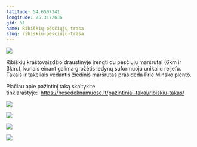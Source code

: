 ```yaml
---
latitude: 54.6507341
longitude: 25.3172636
gid: 31
name: Ribiškių pėsčiųjų trasa
slug: ribiskiu-pesciuju-trasa
---
```

![](https://doc-0g-ag-mymaps.googleusercontent.com/untrusted/hostedimage/ihucu48q9m5s1hftel5u85tfdc/9n4a3r9gjsg8mjefqlpbglmqes/1641717000000/-WPmm_dsOCr8C_2Ftfdhs7CzXYdOD0wc/*/6AIsG_va-yEIjcW2m8VyIelaBndxPJ4XGRivylx0ILjPpby30L5JriCLFATOpHWejAjHynYU8bsIef29_BqVtgbYEaYO-zwE5KYGrwGWiBFj2mqqXV4x_P7ZHGU0_iP2F-j4QltnMcFlMPsDByb9sCCq2X46WFCNFwrpJhAJp1sIF_YhKv3c8OJoHctcgvfy-DQ?session=0&fife)  
  
Ribiškių kraštovaizdžio draustinyje įrengti du pėsčiųjų maršrutai (6km ir 3km.), kuriais einant galima grožėtis ledynų suformuoju unikaliu reljefu. Takais ir takeliais vedantis žiedinis maršrutas prasideda Prie Minsko plento.  
  
Plačiau apie pažintinį taką skaitykite tinklaraštyje:  https://nesedeknamuose.lt/pazintiniai-takai/ribiskiu-takas/  
  
![](https://doc-14-ag-mymaps.googleusercontent.com/untrusted/hostedimage/ihucu48q9m5s1hftel5u85tfdc/cfmbrmk34247fhhc44dtp433vg/1641717000000/-WPmm_dsOCr8C_2Ftfdhs7CzXYdOD0wc/*/6AIsG_vZQnS4FWXWhZJ9euAFC4OpvuyjI4A3D7GKMT6Zpcs3speJMZOQpz74z9z9-ZC2Oj8EPonb97xPktXoqG5w023Rgzq0rNLI5vip_dC_pH0F4hrazWxUnJL70nJ37qyDOBLHUBlWKD1xeRrW-hQE3SwoCBkEdcTQoTzdBu-92d2y6KvAZEcLk1Tcf3fyNGA?session=0&fife)  
  
![](https://doc-0s-ag-mymaps.googleusercontent.com/untrusted/hostedimage/ihucu48q9m5s1hftel5u85tfdc/kd9n6svbg7q94bvs5edlupbvp0/1641717000000/-WPmm_dsOCr8C_2Ftfdhs7CzXYdOD0wc/*/6AIsG_vapiYcpjR4uaDRvLTBWhtgsD26Pk47LlvCDRAMz2iYfztVYceQTOwXO2n9jtbYHZnbKIil861xoRyGNFnNAoj_lOXbyC8J8Vpgtc6u7-0Hm7wojKr6xlpsmqqnluDBJMXSYgvSIXWRbyrnci7CDou4H_D1SwVqYKZxp6RTi1ixAGril3oleI9G31S5cJw?session=0&fife)  
  
![](https://doc-08-ag-mymaps.googleusercontent.com/untrusted/hostedimage/ihucu48q9m5s1hftel5u85tfdc/la7iecuu0tcoebrgpn0sskvbb4/1641717000000/-WPmm_dsOCr8C_2Ftfdhs7CzXYdOD0wc/*/6AIsG_vaKNQGqwFjzgJWVFsX1CkqdBkM6o6C6Sg394KvereK0QKiAyBJQ1rUZE4MHqN5lnPoAC6_FmqkkrDlbRe4zXNS3lZqwN01v2mWwEmF5rOLd5MVQXbv5IhFtescbrUbG1eV00oBKbBw1fuZSjAAxL2PV9OFmb4b3DNpyiEKtZ1hqAJF5B3DMQXstNmy3MQ?session=0&fife)  
  
![](https://doc-0k-ag-mymaps.googleusercontent.com/untrusted/hostedimage/ihucu48q9m5s1hftel5u85tfdc/fsm52nk48rv8m10v977fp2f45o/1641717000000/-WPmm_dsOCr8C_2Ftfdhs7CzXYdOD0wc/*/6AIsG_vZlOEG7KRkuHwJVxmQrQE0_MA1mXn9Sc717KIvpdbPpstir9WtKmHH3E8zLtxP43S3OJaPJycyho5cCYo038PgC_4F9-Bd5g7pVTkXxicR66TGx-fbVACKsFjj3aSt_e_hkZsxwJy2dmfwrwDvBoEX5UQymUljL_7d6s_3NMiU9m67O2C8Iq6qYKoMjRQ?session=0&fife)
